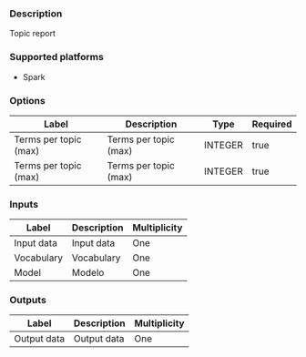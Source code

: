 ###  Description
Topic report

###  Supported platforms
* Spark

###  Options
| Label | Description | Type | Required |
|---|---|---|---|
| Terms per topic (max) | Terms per topic (max) | INTEGER | true |
| Terms per topic (max) | Terms per topic (max) | INTEGER | true |

###  Inputs
| Label | Description | Multiplicity |
|---|---|---|
| Input data | Input data | One |
| Vocabulary | Vocabulary | One |
| Model | Modelo | One |

###  Outputs
| Label | Description | Multiplicity |
|---|---|---|
| Output data | Output data | One |
